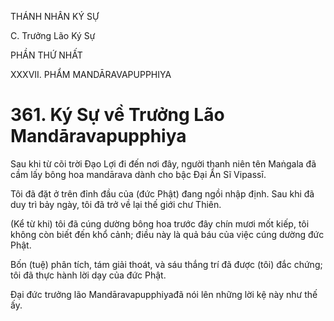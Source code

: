 THÁNH NHÂN KÝ SỰ

C. Trưởng Lão Ký Sự

PHẦN THỨ NHẤT

XXXVII. PHẨM MANDĀRAVAPUPPHIYA

# 361. Ký Sự về Trưởng Lão Mandāravapupphiya

Sau khi từ cõi trời Đạo Lợi đi đến nơi đây, người thanh niên tên Maṅgala đã cầm lấy bông hoa mandārava dành cho bậc Đại Ẩn Sĩ Vipassī.

Tôi đã đặt ở trên đỉnh đầu của (đức Phật) đang ngồi nhập định. Sau khi đã duy trì bảy ngày, tôi đã trở về lại thế giới chư Thiên.

(Kể từ khi) tôi đã cúng dường bông hoa trước đây chín mươi mốt kiếp, tôi không còn biết đến khổ cảnh; điều này là quả báu của việc cúng dường đức Phật.

Bốn (tuệ) phân tích, tám giải thoát, và sáu thắng trí đã được (tôi) đắc chứng; tôi đã thực hành lời dạy của đức Phật.

Đại đức trưởng lão Mandāravapupphiyađã nói lên những lời kệ này như thế ấy.
